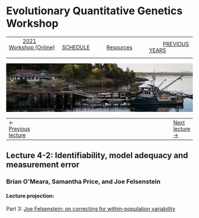 
# Evolutionary Quantitative Genetics Workshop #

|        |        |        |    |
|--------|---------------------------------------------|--------------------|------------------------------------------|
| &nbsp;&nbsp;&nbsp;&nbsp;&nbsp;&nbsp;&nbsp;&nbsp;&nbsp; [2021 Workshop (Online)](/index.html) &nbsp;&nbsp;&nbsp;&nbsp;&nbsp;&nbsp;&nbsp;&nbsp;&nbsp; | &nbsp;&nbsp;&nbsp;&nbsp;&nbsp;&nbsp;&nbsp;&nbsp;&nbsp;&nbsp;&nbsp;&nbsp; [SCHEDULE](schedule.html) &nbsp;&nbsp;&nbsp;&nbsp;&nbsp;&nbsp;&nbsp;&nbsp;&nbsp; | &nbsp;&nbsp;&nbsp;&nbsp;&nbsp;&nbsp;&nbsp;&nbsp;&nbsp;&nbsp;&nbsp;&nbsp; [Resources](resources.html) &nbsp;&nbsp;&nbsp;&nbsp;&nbsp;&nbsp;&nbsp;&nbsp;&nbsp; | &nbsp;&nbsp;&nbsp;&nbsp;&nbsp;&nbsp;&nbsp;&nbsp;&nbsp; [PREVIOUS YEARS](previous.html) &nbsp;&nbsp;&nbsp;&nbsp;&nbsp;&nbsp; |


<div align="left">
<img src="/media/FHLimage2018b.jpg" alt="FHL waterfront in 2018">
</div>

<table><tr><td>&larr; <a href="lecture4-1.html">Previous lecture</a></td><td width="665">&nbsp;</td><td> <a href="lecture4-3.html">Next lecture &rarr;</a></td></tr></table>


## Lecture 4-2:  Identifiability, model adequacy and measurement error ##

### Brian O'Meara, Samantha Price, and Joe Felsenstein ###
  
#### Lecture projection: ####


Part 3: [Joe Felsenstein: on correcting for within-population variability](https://drive.google.com/file/d/1k67l9lorUnyiy7b_8Q0u4YkxWKmEIL3W/view?usp=sharing)
